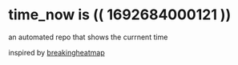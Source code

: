 # time_now is (( 1692684000121 ))

an automated repo that shows the currnent time

inspired by [breakingheatmap](https://github.com/breakingheatmap/breakingheatmap)